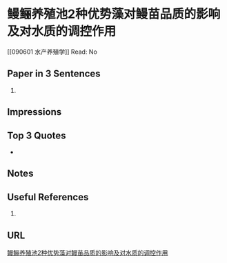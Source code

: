 # 鳗鲡养殖池2种优势藻对鳗苗品质的影响及对水质的调控作用
[[090601 水产养殖学]]
Read: No

## Paper in 3 Sentences

1. 

## Impressions

## Top 3 Quotes

- 

## Notes

## Useful References

1. 

## URL

[鳗鲡养殖池2种优势藻对鳗苗品质的影响及对水质的调控作用](https://kns.cnki.net/kcms/detail/detail.aspx?dbcode=CMFD&dbname=CMFD201301&filename=1012494072.nh&uniplatform=NZKPT&v=98nZ-91sBDVxJJkeCH9Y5M9A8IEmS9imoQvUNqMX5N4wzw9Si_yTD_TAhWp7D1LT)